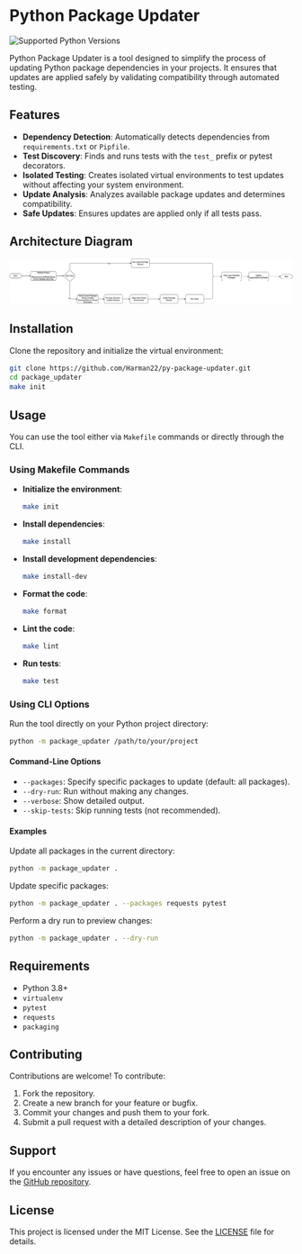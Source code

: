 # Python Package Updater

![Supported Python Versions](https://img.shields.io/badge/python-3.8%2B-blue)


Python Package Updater is a tool designed to simplify the process of updating Python package dependencies in your projects. It ensures that updates are applied safely by validating compatibility through automated testing.

## Features

- **Dependency Detection**: Automatically detects dependencies from `requirements.txt` or `Pipfile`.
- **Test Discovery**: Finds and runs tests with the `test_` prefix or pytest decorators.
- **Isolated Testing**: Creates isolated virtual environments to test updates without affecting your system environment.
- **Update Analysis**: Analyzes available package updates and determines compatibility.
- **Safe Updates**: Ensures updates are applied only if all tests pass.

## Architecture Diagram

![Architecture Diagram](./assets/flow.drawio.png)

## Installation

Clone the repository and initialize the virtual environment:

```bash
git clone https://github.com/Harman22/py-package-updater.git
cd package_updater
make init
```

## Usage

You can use the tool either via `Makefile` commands or directly through the CLI.

### Using Makefile Commands

- **Initialize the environment**:
  ```bash
  make init
  ```

- **Install dependencies**:
  ```bash
  make install
  ```

- **Install development dependencies**:
  ```bash
  make install-dev
  ```

- **Format the code**:
  ```bash
  make format
  ```

- **Lint the code**:
  ```bash
  make lint
  ```

- **Run tests**:
  ```bash
  make test
  ```

### Using CLI Options

Run the tool directly on your Python project directory:

```bash
python -m package_updater /path/to/your/project
```

#### Command-Line Options

- `--packages`: Specify specific packages to update (default: all packages).
- `--dry-run`: Run without making any changes.
- `--verbose`: Show detailed output.
- `--skip-tests`: Skip running tests (not recommended).

#### Examples

Update all packages in the current directory:

```bash
python -m package_updater .
```

Update specific packages:

```bash
python -m package_updater . --packages requests pytest
```

Perform a dry run to preview changes:

```bash
python -m package_updater . --dry-run
```

## Requirements

- Python 3.8+
- `virtualenv`
- `pytest`
- `requests`
- `packaging`

## Contributing

Contributions are welcome! To contribute:

1. Fork the repository.
2. Create a new branch for your feature or bugfix.
3. Commit your changes and push them to your fork.
4. Submit a pull request with a detailed description of your changes.

## Support

If you encounter any issues or have questions, feel free to open an issue on the [GitHub repository](https://github.com/Harman22/py-package-updater).

## License

This project is licensed under the MIT License. See the [LICENSE](LICENSE) file for details.